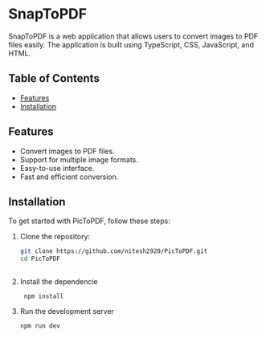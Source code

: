 # SnapToPDF

SnapToPDF is a web application that allows users to convert images to PDF files easily. The application is built using TypeScript, CSS, JavaScript, and HTML.

## Table of Contents

- [Features](#features)
- [Installation](#installation)

## Features

- Convert images to PDF files.
- Support for multiple image formats.
- Easy-to-use interface.
- Fast and efficient conversion.

## Installation

To get started with PicToPDF, follow these steps:

1. Clone the repository:

   ```bash
   git clone https://github.com/nitesh2920/PicToPDF.git
   cd PicToPDF
 
   ```
2. Install the dependencie
    ```
     npm install
    ```
3. Run the development server
   ```
   npm run dev
   ```
   
